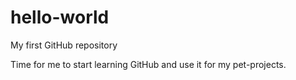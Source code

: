 # hello-world
My first GitHub repository

Time for me to start learning GitHub and use it for my pet-projects.
